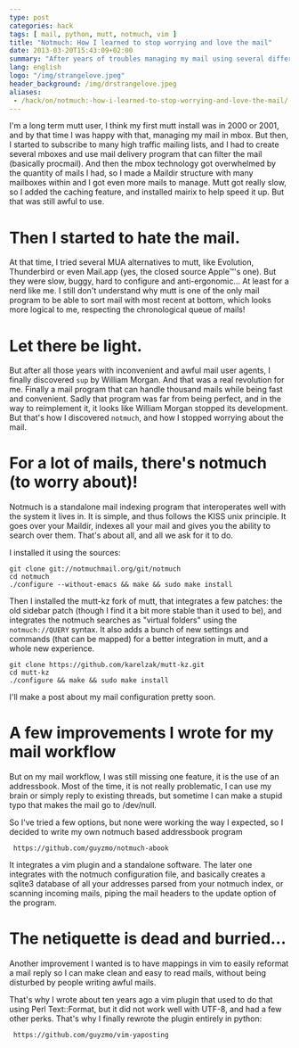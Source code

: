 ```yaml
---
type: post
categories: hack
tags: [ mail, python, mutt, notmuch, vim ]
title: "Notmuch: How I learned to stop worrying and love the mail"
date: 2013-03-20T15:43:09+02:00
summary: "After years of troubles managing my mail using several different programs, I've begun to hate MUAs because they were inconvenient and slow. But that was before I knew about notmuch."
lang: english
logo: "/img/strangelove.jpeg"
header_background: /img/drstrangelove.jpeg
aliases:
 - /hack/on/notmuch:-how-i-learned-to-stop-worrying-and-love-the-mail/ 
---
```


I'm a long term mutt user, I think my first mutt install was in 2000 or 2001, and by
that time I was happy with that, managing my mail in mbox. But then, I started to subscribe
to many high traffic mailing lists, and I had to create several mboxes and use mail delivery
program that can filter the mail (basically procmail). And then the mbox technology got 
overwhelmed by the quantity of mails I had, so I made a Maildir structure with many 
mailboxes within and I got even more mails to manage. Mutt got really slow, so I added 
the caching feature, and installed mairix to help speed it up. But that was still awful
to use.

Then I started to hate the mail.
================================

At that time, I tried several MUA alternatives to mutt, like Evolution, Thunderbird or
even Mail.app (yes, the closed source Apple™'s one). But they were slow, buggy, hard to
configure and anti-ergonomic… At least for a nerd like me. I still don't understand why
mutt is one of the only mail program to be able to sort mail with most recent at bottom,
which looks more logical to me, respecting the chronological queue of mails!

Let there be light.
===================

But after all those years with inconvenient and awful mail user agents, I finally discovered
`sup` by William Morgan. And that was a real revolution for me. Finally a mail program that
can handle thousand mails while being fast and convenient. Sadly that program was far from
being perfect, and in the way to reimplement it, it looks like William Morgan stopped its 
development. But that's how I discovered `notmuch`, and how I stopped worrying about the mail.


For a lot of mails, there's notmuch (to worry about)!
=====================================================

Notmuch is a standalone mail indexing program that interoperates well with the system
it lives in. It is simple, and thus follows the KISS unix principle. It goes over your
Maildir, indexes all your mail and gives you the ability to search over them. That's 
about all, and all we ask for it to do.

I installed it using the sources:

    git clone git://notmuchmail.org/git/notmuch
    cd notmuch
    ./configure --without-emacs && make && sudo make install

Then I installed the mutt-kz fork of mutt, that integrates a few patches: the old sidebar
patch (though I find it a bit more stable than it used to be), and integrates the notmuch
searches as "virtual folders" using the `notmuch://QUERY` syntax. It also adds a bunch
of new settings and commands (that can be mapped) for a better integration in mutt, and a
whole new experience.

    git clone https://github.com/karelzak/mutt-kz.git
    cd mutt-kz
    ./configure && make && sudo make install

I'll make a post about my mail configuration pretty soon.

A few improvements I wrote for my mail workflow
===============================================

But on my mail workflow, I was still missing one feature, it is the use of an addressbook.
Most of the time, it is not really problematic, I can use my brain or simply reply 
to existing threads, but sometime I can make a stupid typo that makes the mail go to /dev/null.

So I've tried a few options, but none were working the way I expected, so I decided to write
my own notmuch based addressbook program

     https://github.com/guyzmo/notmuch-abook

It integrates a vim plugin and a standalone software. The later one integrates with the
notmuch configuration file, and basically creates a sqlite3 database of all your addresses
parsed from your notmuch index, or scanning incoming mails, piping the mail headers to
the update option of the program.

The netiquette is dead and burried…
===================================

Another improvement I wanted is to have mappings in vim to easily reformat a mail
reply so I can make clean and easy to read mails, without being disturbed by people
writing awful mails. 

That's why I wrote about ten years ago a vim plugin that used to do that using Perl
Text::Format, but it did not work well with UTF-8, and had a few other perks. That's
why I finally rewrote the plugin entirely in python:

     https://github.com/guyzmo/vim-yaposting

